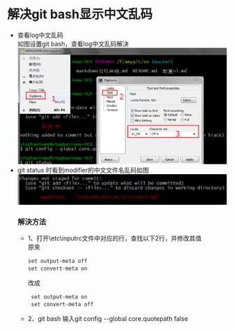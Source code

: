解决git bash显示中文乱码
====
* 查看log中文乱码  
  如图设置git bash，查看log中文乱码解决  
  ![](https://raw.githubusercontent.com/fengshadu/xx/master/imgs/修改gitbash中文乱码-1.png)
* git status 时看到modifier的中文文件名乱码如图  
  ![](https://raw.githubusercontent.com/fengshadu/xx/master/imgs/modifier.png)  
  ### 解決方法
  * 1、打开\etc\inputrc文件中对应的行，查找以下2行，并修改其值  
    原來  
    ```css
    set output-meta off  
	set convert-meta on
	```  
	 改成  
	 ```css
	  set output-meta on  
	  set convert-meta off
	  ```
  * 2、git bash 输入git config --global core.quotepath false

